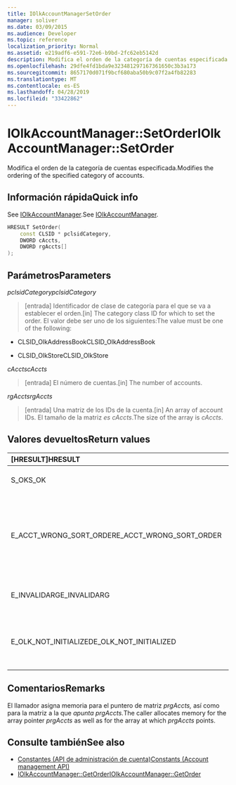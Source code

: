 ```yaml
---
title: IOlkAccountManagerSetOrder
manager: soliver
ms.date: 03/09/2015
ms.audience: Developer
ms.topic: reference
localization_priority: Normal
ms.assetid: e219adf6-e591-72e6-b9bd-2fc62eb5142d
description: Modifica el orden de la categoría de cuentas especificada.
ms.openlocfilehash: 29dfe4fd1bda9e323481297167361650c3b3a173
ms.sourcegitcommit: 8657170d071f9bcf680aba50b9c07f2a4fb82283
ms.translationtype: MT
ms.contentlocale: es-ES
ms.lasthandoff: 04/28/2019
ms.locfileid: "33422862"
---
```

# <a name="iolkaccountmanagersetorder"></a><span data-ttu-id="ec8b1-103">IOlkAccountManager::SetOrder</span><span class="sxs-lookup"><span data-stu-id="ec8b1-103">IOlkAccountManager::SetOrder</span></span>

<span data-ttu-id="ec8b1-104">Modifica el orden de la categoría de cuentas especificada.</span><span class="sxs-lookup"><span data-stu-id="ec8b1-104">Modifies the ordering of the specified category of accounts.</span></span>
  
## <a name="quick-info"></a><span data-ttu-id="ec8b1-105">Información rápida</span><span class="sxs-lookup"><span data-stu-id="ec8b1-105">Quick info</span></span>

<span data-ttu-id="ec8b1-106">See [IOlkAccountManager](iolkaccountmanager.md).</span><span class="sxs-lookup"><span data-stu-id="ec8b1-106">See [IOlkAccountManager](iolkaccountmanager.md).</span></span>
  
```cpp
HRESULT SetOrder(
    const CLSID * pclsidCategory,
    DWORD cAccts,
    DWORD rgAccts[]
);

```

## <a name="parameters"></a><span data-ttu-id="ec8b1-107">Parámetros</span><span class="sxs-lookup"><span data-stu-id="ec8b1-107">Parameters</span></span>

<span data-ttu-id="ec8b1-108">_pclsidCategory_</span><span class="sxs-lookup"><span data-stu-id="ec8b1-108">_pclsidCategory_</span></span>
  
> <span data-ttu-id="ec8b1-109">[entrada] Identificador de clase de categoría para el que se va a establecer el orden.</span><span class="sxs-lookup"><span data-stu-id="ec8b1-109">[in] The category class ID for which to set the order.</span></span> <span data-ttu-id="ec8b1-110">El valor debe ser uno de los siguientes:</span><span class="sxs-lookup"><span data-stu-id="ec8b1-110">The value must be one of the following:</span></span>
    
   - <span data-ttu-id="ec8b1-111">CLSID_OlkAddressBook</span><span class="sxs-lookup"><span data-stu-id="ec8b1-111">CLSID_OlkAddressBook</span></span>
    
   - <span data-ttu-id="ec8b1-112">CLSID_OlkStore</span><span class="sxs-lookup"><span data-stu-id="ec8b1-112">CLSID_OlkStore</span></span>
    
<span data-ttu-id="ec8b1-113">_cAccts_</span><span class="sxs-lookup"><span data-stu-id="ec8b1-113">_cAccts_</span></span>
  
> <span data-ttu-id="ec8b1-114">[entrada] El número de cuentas.</span><span class="sxs-lookup"><span data-stu-id="ec8b1-114">[in] The number of accounts.</span></span>
    
<span data-ttu-id="ec8b1-115">_rgAccts_</span><span class="sxs-lookup"><span data-stu-id="ec8b1-115">_rgAccts_</span></span>
  
> <span data-ttu-id="ec8b1-116">[entrada] Una matriz de los IDs de la cuenta.</span><span class="sxs-lookup"><span data-stu-id="ec8b1-116">[in] An array of account IDs.</span></span> <span data-ttu-id="ec8b1-117">El tamaño de la matriz  _es cAccts_.</span><span class="sxs-lookup"><span data-stu-id="ec8b1-117">The size of the array is  _cAccts_.</span></span>
    
## <a name="return-values"></a><span data-ttu-id="ec8b1-118">Valores devueltos</span><span class="sxs-lookup"><span data-stu-id="ec8b1-118">Return values</span></span>

|<span data-ttu-id="ec8b1-119">**[HRESULT]**</span><span class="sxs-lookup"><span data-stu-id="ec8b1-119">**HRESULT**</span></span>|<span data-ttu-id="ec8b1-120">**Description**</span><span class="sxs-lookup"><span data-stu-id="ec8b1-120">**Description**</span></span>|
|:-----|:-----|
|<span data-ttu-id="ec8b1-121">S_OK</span><span class="sxs-lookup"><span data-stu-id="ec8b1-121">S_OK</span></span>  <br/> |<span data-ttu-id="ec8b1-122">La llamada ha sido correcta.</span><span class="sxs-lookup"><span data-stu-id="ec8b1-122">The call succeeded.</span></span>  <br/> |
|<span data-ttu-id="ec8b1-123">E_ACCT_WRONG_SORT_ORDER</span><span class="sxs-lookup"><span data-stu-id="ec8b1-123">E_ACCT_WRONG_SORT_ORDER</span></span>  <br/> |<span data-ttu-id="ec8b1-124">El nuevo criterio de ordenación tiene un número diferente de cuentas que el criterio de ordenación anterior.</span><span class="sxs-lookup"><span data-stu-id="ec8b1-124">The new sort order has a different number of accounts than the old sort order.</span></span>  <br/> |
|<span data-ttu-id="ec8b1-125">E_INVALIDARG</span><span class="sxs-lookup"><span data-stu-id="ec8b1-125">E_INVALIDARG</span></span>  <br/> |<span data-ttu-id="ec8b1-126">Uno o más argumentos no son válidos.</span><span class="sxs-lookup"><span data-stu-id="ec8b1-126">One or more arguments are invalid.</span></span>  <br/> |
|<span data-ttu-id="ec8b1-127">E_OLK_NOT_INITIALIZED</span><span class="sxs-lookup"><span data-stu-id="ec8b1-127">E_OLK_NOT_INITIALIZED</span></span>  <br/> |<span data-ttu-id="ec8b1-128">No se ha inicializado el Administrador de cuentas para su uso.</span><span class="sxs-lookup"><span data-stu-id="ec8b1-128">The account manager has not been initialized for use.</span></span>  <br/> |
   
## <a name="remarks"></a><span data-ttu-id="ec8b1-129">Comentarios</span><span class="sxs-lookup"><span data-stu-id="ec8b1-129">Remarks</span></span>

<span data-ttu-id="ec8b1-130">El llamador asigna memoria para el puntero de matriz _prgAccts,_ así como para la matriz a la que _apunta prgAccts._</span><span class="sxs-lookup"><span data-stu-id="ec8b1-130">The caller allocates memory for the array pointer  _prgAccts_ as well as for the array at which  _prgAccts_ points.</span></span> 
  
## <a name="see-also"></a><span data-ttu-id="ec8b1-131">Consulte también</span><span class="sxs-lookup"><span data-stu-id="ec8b1-131">See also</span></span>

- [<span data-ttu-id="ec8b1-132">Constantes (API de administración de cuenta)</span><span class="sxs-lookup"><span data-stu-id="ec8b1-132">Constants (Account management API)</span></span>](constants-account-management-api.md)  
- [<span data-ttu-id="ec8b1-133">IOlkAccountManager::GetOrder</span><span class="sxs-lookup"><span data-stu-id="ec8b1-133">IOlkAccountManager::GetOrder</span></span>](iolkaccountmanager-getorder.md)

